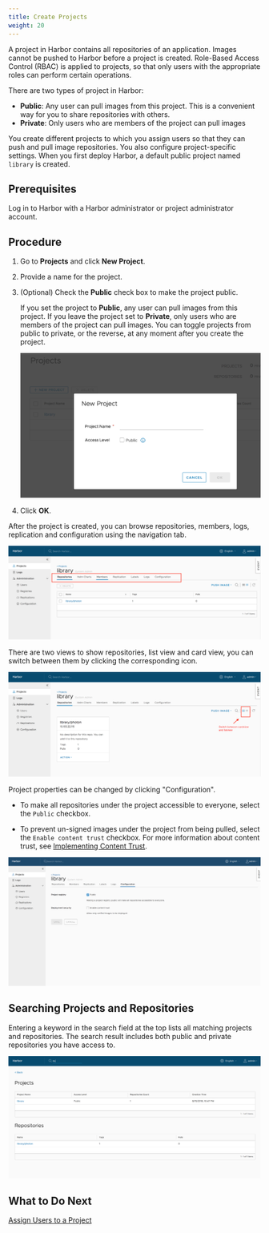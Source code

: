 ```yaml
---
title: Create Projects
weight: 20
---
```


A project in Harbor contains all repositories of an application. Images cannot be pushed to Harbor before a project is created. Role-Based Access Control (RBAC) is applied to projects, so that only users with the appropriate roles can perform certain operations. 

There are two types of project in Harbor:

* **Public**: Any user can pull images from this project. This is a convenient way for you to share repositories with others.
* **Private**: Only users who are members of the project can pull images

You create different projects to which you assign users so that they can push and pull image repositories. You also configure project-specific settings. When you first deploy Harbor, a default public project named `library` is created. 

## Prerequisites

Log in to Harbor with a Harbor administrator or project administrator account.

## Procedure

1. Go to **Projects** and click **New Project**.
1. Provide a name for the project.
1. (Optional) Check the **Public** check box to make the project public.

    If you set the project to **Public**, any user can pull images from this project. If you leave the project set to **Private**, only users who are members of the project can pull images. You can toggle projects from public to private, or the reverse, at any moment after you create the project.

    ![create project](../../../img/new-create-project.png)

5. Click **OK**.

After the project is created, you can browse repositories, members, logs, replication and configuration using the navigation tab.

![browse project](../../../img/new-browse-project.png)

There are two views to show repositories, list view and card view, you can switch between them by clicking the corresponding icon.

![browse repositories](../../../img/browse-project-repositories.png)

Project properties can be changed by clicking "Configuration".

* To make all repositories under the project accessible to everyone, select the `Public` checkbox.

* To prevent un-signed images under the project from being pulled, select the `Enable content trust` checkbox. For more information about content trust, see [Implementing Content Trust](../project-configuration/implementing-content-trust.md).

![browse project](../../../img/project-configuration.png)


## Searching Projects and Repositories
Entering a keyword in the search field at the top lists all matching projects and repositories. The search result includes both public and private repositories you have access to.

![browse project](../../../img/new-search.png)

## What to Do Next

[Assign Users to a Project](add-users.md)

